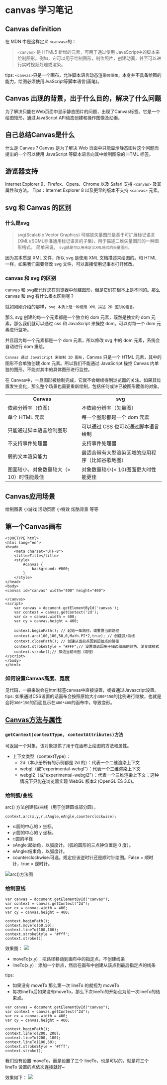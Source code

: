 # canvas 学习笔记

## Canvas definition
在 MDN 中是这样定义 `<canvas>`的：
> `<canvas>` 是 HTML5 新增的元素，可用于通过使用 JavaScript中的脚本来绘制图形。例如，它可以用于绘制图形，制作照片，创建动画，甚至可以进行实时视频处理或渲染。

tips: `<canvas>`只是一个画布，允许脚本语言动态渲染`位图像`，本身并不具备绘图的能力，绘图必须使用JvaScript等脚本语言(画笔)。

## Canvas 出现的背景，出于什么目的，解决了什么问题
为了解决只能在Web页面中显示静态图片的问题，出现了Canvas标签。它是一个绘图矩形，通过JavaScript API动态创建和操作图像及动画。

## 自己总结Canvas是什么
什么是 Canvas？Canvas 是为了解决 Web 页面中只能显示静态图片这个问题而提出的一个可以使用 JavaScript 等脚本语言向其中绘制图像的 HTML 标签。

## 游览器支持
Internet Explorer 9、Firefox、Opera、Chrome 以及 Safari 支持 `<canvas>` 及其属性和方法。
Tips：Internet Explorer 8 以及更早的版本不支持 `<canvas>` 元素。

## svg 和 Canvas 的区别

### 什么是svg
> svg(Scalable Vector Graphics) 可缩放矢量图形是基于可扩展标记语言(XML)(SGML标准通用标记语言的子集)，用于描述二维矢量图形的一种图形格式。
简单来说， `svg就是可以用来定义XML格式的矢量图形。`

因为其本质是 XML 文件，所以 svg 是使用 XML 文档描述来绘图的。和 HTML 一样，如果我们需要修改 svg 文件，可以直接使用记事本打开修改。

### canvas 和 svg 的区别
canvas 和 svg都允许您在浏览器中创建图形，但是它们在根本上是不同的。那么 canvas 和 svg 有什么根本区别呢？

就如刚刚介绍的那样，`svg 本质上是一种使用 XML 描述 2D 图形的语言。`

那么 svg 创建的每一个元素都是一个独立的 dom 元素，既然是独立的 dom 元素，那么我们就可以通过 css 和 JavaScript 来操控 dom。可以对每一个 dom 元素进行监听。

并且因为每一个元素都是一个 dom 元素，所以修改 svg 中的 dom 元素，系统会自动进行 dom 重绘。

`Canvas 通过 JavaScript 来绘制 2D 图形`，Canvas 只是一个 HTML 元素，其中的图形不会单独创建 dom 元素。所以我们不能通过 JavaScript 操控 Canvas 内单独的图形。不能对其中的具体图形进行监控。

在 Canvas中，一旦图形被绘制完成，它就不会继续得到浏览器的关注。如果其位置发生变化，那么整个场景也需要重新绘制，包括任何或许已被图形覆盖的对象。

<table>
	<tr>
		<th>Canvas</th>
		<th>svg</th>
	</tr>
	<tr>
		<td>依赖分辨率（位图）</td>
		<td>不依赖分辨率（矢量图）</td>
	</tr>
	<tr>
		<td>单个 HTML 元素</td>
		<td>每一个图形都是一个 dom 元素</td>
	</tr>
	<tr>
		<td>只能通过脚本语言绘制图形</td>
		<td>可以通过 CSS 也可以通过脚本语言绘制</td>
	</tr>
	<tr>
		<td>不支持事件处理器</td>
		<td>支持事件处理器</td>
	</tr>
	<tr>
		<td>弱的文本渲染能力</td>
		<td>最适合带有大型渲染区域的应用程序（比如谷歌地图）</td>
	</tr>
	<tr>
		<td>图面较小，对象数量较大（> 10）时性能最佳</td>
		<td>对象数量较小(< 10)图面更大时性能更佳</td>
	</tr>
</table>

## Canvas应用场景
绘制图表 小游戏 活动页面 小特效 炫酷背景 等等

## 第一个Canvas画布
```
<!DOCTYPE html>
<html lang="en">
<head>
    <meta charset="UTF-8">
    <title>Title</title>
    <style>
        #canvas {
            background: #000;
        }
    </style>
</head>
<body>
<canvas id="canvas" width="400" height="400">

</canvas>
<script>
	var canvas = document.getElementById('canvas');
	var context = canvas.getContext('2d');
	var cx = canvas.width = 400;
	var cy = canvas.height = 400;

	context.beginPath(); // 起始一条路径，或重置当前路径
	context.arc(100,100,50,0,Math.PI*2,true); // 创建弧/曲线
	context.closePath(); // 创建从当前点回到起始点的路径
	context.strokeStyle = "#FFF";// 设置或返回用于描边绘画的颜色、渐变或模式
	context.stroke();// 描边当前绘图（路径）
</script>
</body>
</html>
```
### 如何设置Canvas高度、宽度
见代码，一般来说会在html标签canvas中直接设置，或者通过Javascript设置。
tips: 如果通过CSS设置的话画布会按照原始大小`300*150`的比例进行缩放，也就是会将`300*150`的页面显示在`400*400`的画布中，导致变形。

## <a href="http://www.w3school.com.cn/tags/html_ref_canvas.asp" target="_blank">Canvas方法与属性</a>
### `getContext(contextType, contextAttributes)方法`
可返回一个对象，该对象提供了用于在画布上绘图的方法和属性。
* 上下文类型（contextType）：
	* 2d（本小册所有的示例都是 2d 的）：代表一个二维渲染上下文
	* webgl（或"experimental-webgl"）：代表一个三维渲染上下文
	* webgl2（或"experimental-webgl2"）：代表一个三维渲染上下文；这种情况下只能在浏览器实现 WebGL 版本2 (OpenGL ES 3.0)。

### 绘制弧/曲线
arc() 方法创建弧/曲线（用于创建圆或部分圆）。
```
context.arc(x,y,r,sAngle,eAngle,counterclockwise);
```
* x:圆的中心的 x 坐标。
* y:圆的中心的 y 坐标。
* r:圆的半径
* sAngle:起始角，以弧度计。（弧的圆形的三点钟位置是 0 度）。
* eAngle:结束角，以弧度计。
* counterclockwise:可选。规定应该逆时针还是顺时针绘图。False = 顺时针，true = 逆时针。
<img src="images/arc.png" title="图片来自 w3cschool" alt="arc()方法图">

### 绘制直线
```
var canvas = document.getElementById("canvas");
var context = canvas.getContext("2d");
var cx = canvas.width = 400;
var cy = canvas.height = 400;

context.beginPath();
context.moveTo(50,50);
context.lineTo(100,100);
context.strokeStyle = '#fff';
context.stroke();
```
效果图：
<img src="images/line1.png">
* moveTo(x,y)：把路径移动到画布中的指定点，不创建线条
* lineTo(x,y)：添加一个新点，然后在画布中创建从该点到最后指定点的线条

tips:
* 如果没有 moveTo 那么第一次 lineTo 的就视为 moveTo
* 每次lineTo后如果没有moveTo，那么下次lineTo的开始点为前一次lineTo的结束点。
```
var canvas = document.getElementById("canvas");
var context = canvas.getContext("2d");
var cx = canvas.width = 400;
var cy = canvas.height = 400;

context.beginPath();
context.lineTo(200, 200);
context.lineTo(200, 100);
context.lineTo(100,50);
context.strokeStyle = '#fff';
context.stroke();
```
我们没有设置 moveTo，而是设置了三个 lineTo，也是可以的，就是将三个 lineTo 设置的点依次连接就好~

效果如下：
<img src="images/line2.png">